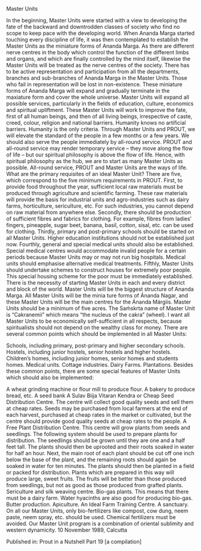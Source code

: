 Master Units

In the beginning, Master Units were started with a view to developing the fate of the backward and downtrodden classes of society who find no scope to keep pace with the developing world. When Ananda Marga started touching every discipline of life, it was then contemplated to establish the Master Units as the miniature forms of Ananda Marga. As there are different nerve centres in the body which control the function of the different limbs and organs, and which are finally controlled by the mind itself, likewise the Master Units will be treated as the nerve centres of the society. There has to be active representation and participation from all the departments, branches and sub-branches of Ananda Marga in the Master Units. Those who fail in representation will be lost in non-existence.
These miniature forms of Ananda Marga will expand and gradually terminate in the maxiature form and cover the whole universe. Master Units will expand all possible services, particularly in the fields of education, culture, economics and spiritual upliftment. These Master Units will work to improve the fate, first of all human beings, and then of all living beings, irrespective of caste, creed, colour, religion and national barriers. Humanity knows no artificial barriers. Humanity is the only criteria.
Through Master Units and PROUT, we will elevate the standard of the people in a few months or a few years. We should also serve the people immediately by all-round service. PROUT and all-round service may render temporary service – they move along the flow of life – but our spiritual philosophy is above the flow of life. Hence, with spiritual philosophy as the hub, we are to start as many Master Units as possible. All-round service, PROUT and Master Units are the ways of life.
What are the primary requisites of an ideal Master Unit? There are five, which correspond to the five minimum requirements in PROUT. First, to provide food throughout the year, sufficient local raw materials must be produced through agriculture and scientific farming. These raw materials will provide the basis for industrial units and agro-industries such as dairy farms, horticulture, sericulture, etc. For such industries, you cannot depend on raw material from anywhere else.
Secondly, there should be production of sufficient fibres and fabrics for clothing. For example, fibres from ladies’ fingers, pineapple, sugar beet, banana, basil, cotton, sisal, etc. can be used for clothing.
Thirdly, primary and post-primary schools should be started on all Master Units. Higher education institutions should not be established just now.
Fourthly, general and special medical units should also be established. Special medical centres would accommodate invalid people for a certain periods because Master Units may or may not run big hospitals. Medical units should emphasise alternative medical treatments.
Fifthly, Master Units should undertake schemes to construct houses for extremely poor people. This special housing scheme for the poor must be immediately established.
There is the necessity of starting Master Units in each and every district and block of the world. Master Units will be the biggest structure of Ananda Marga. All Master Units will be the minia ture forms of Ánanda Nagar, and these Master Units will be the main centres for the Ánanda Márgiis. Master Units should be a minimum of five acres. The Saḿskrta name of Master Unit is “Cakranemii” which means “the nucleus of the cakra” (wheel). I want all Master Units to be economically self-sufficient in all respects, because spiritualists should not depend on the wealthy class for money.
There are several common points which should be implemented in all Master Units:

Schools, including primary, post-primary and higher secondary schools.
Hostels, including junior hostels, senior hostels and higher hostels.
Children’s homes, including junior homes, senior homes and students homes.
Medical units.
Cottage industries.
Dairy Farms.
Plantations.
Besides these common points, there are some special features of Master Units which should also be implemented:

A wheat grinding machine or flour mill to produce flour.
A bakery to produce bread, etc.
A seed bank
A Sulav Biija Vitaran Kendra or Cheap Seed Distribution Centre. The centre will collect good quality seeds and sell them at cheap rates. Seeds may be purchased from local farmers at the end of each harvest, purchased at cheap rates in the market or cultivated, but the centre should provide good quality seeds at cheap rates to the people.
A Free Plant Distribution Centre. This centre will grow plants from seeds and seedlings. The following system should be used to prepare plants for distribution. The seedlings should be grown until they are one and a half feet tall. The plants should then be uprooted and their roots soaked in water for half an hour. Next, the main root of each plant should be cut off one inch below the base of the plant, and the remaining roots should again be soaked in water for ten minutes. The plants should then be planted in a field or packed for distribution. Plants which are prepared in this way will produce large, sweet fruits. The fruits will be better than those produced from seedlings, but not as good as those produced from grafted plants.
Sericulture and silk weaving centre.
Bio-gas plants. This means that there must be a dairy farm. Water hyacinths are also good for producing bio-gas.
Butter production.
Apiculture.
An Ideal Farm Training Centre.
A sanctuary. On all our Master Units, only bio-fertilizers like compost, cow dung, neem paste, neem spray, etc. should be used. Chemical fertilizers must be avoided. Our Master Unit program is a combination of oriental sublimity and western dynamicity.
10 November 1989, Calcutta

Published in:
Prout in a Nutshell Part 19 [a compilation]
